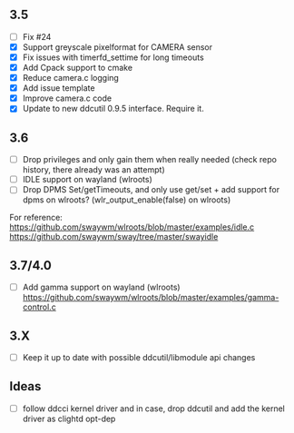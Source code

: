 ## 3.5
- [ ] Fix #24
- [x] Support greyscale pixelformat for CAMERA sensor
- [x] Fix issues with timerfd_settime for long timeouts
- [x] Add Cpack support to cmake
- [x] Reduce camera.c logging
- [x] Add issue template
- [x] Improve camera.c code
- [x] Update to new ddcutil 0.9.5 interface. Require it.

## 3.6
- [ ] Drop privileges and only gain them when really needed (check repo history, there already was an attempt)
- [ ] IDLE support on wayland (wlroots)
- [ ] Drop DPMS Set/getTimeouts, and only use get/set + add support for dpms on wlroots? (wlr_output_enable(false) on wlroots)

For reference:  
https://github.com/swaywm/wlroots/blob/master/examples/idle.c  
https://github.com/swaywm/sway/tree/master/swayidle  

## 3.7/4.0
- [ ] Add gamma support on wayland (wlroots)
https://github.com/swaywm/wlroots/blob/master/examples/gamma-control.c

## 3.X
- [ ] Keep it up to date with possible ddcutil/libmodule api changes

## Ideas
- [ ] follow ddcci kernel driver and in case, drop ddcutil and add the kernel driver as clightd opt-dep
